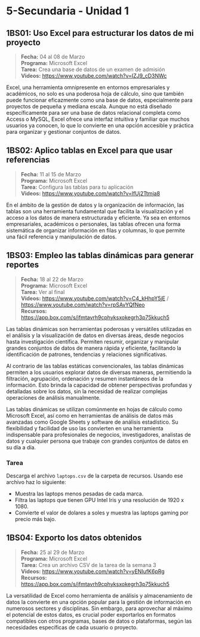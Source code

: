 # 5-Secundaria - Unidad 1

## 1BS01: Uso Excel para estructurar los datos de mi proyecto

> <i class="bi bi-calendar"></i> **Fecha:** 04 al 08 de Marzo<br><i class="bi bi-laptop"></i> **Programa:** Microsoft Excel <br><i class="bi bi-clipboard-check"></i> **Tarea:** Crea una base de datos de un examen de admisión <br><i class="bi bi-youtube txt-red"></i> **Videos:** https://www.youtube.com/watch?v=IZJ9_cD3NWc

Excel, una herramienta omnipresente en entornos empresariales y académicos, no solo es una poderosa hoja de cálculo, sino que también puede funcionar eficazmente como una base de datos, especialmente para proyectos de pequeña y mediana escala. Aunque no está diseñado específicamente para ser una base de datos relacional completa como Access o MySQL, Excel ofrece una interfaz intuitiva y familiar que muchos usuarios ya conocen, lo que lo convierte en una opción accesible y práctica para organizar y gestionar conjuntos de datos.

## 1BS02: Aplico tablas en Excel para que usar referencias

> <i class="bi bi-calendar"></i> **Fecha:** 11 al 15 de Marzo<br><i class="bi bi-laptop"></i> **Programa:** Microsoft Excel <br><i class="bi bi-clipboard-check"></i> **Tarea:** Configura las tablas para tu aplicación <br><i class="bi bi-youtube txt-red"></i> **Videos:** https://www.youtube.com/watch?v=lfUj2Ttmja8

En el ámbito de la gestión de datos y la organización de información, las tablas son una herramienta fundamental que facilita la visualización y el acceso a los datos de manera estructurada y eficiente. Ya sea en entornos empresariales, académicos o personales, las tablas ofrecen una forma sistemática de organizar información en filas y columnas, lo que permite una fácil referencia y manipulación de datos.

## 1BS03: Empleo las tablas dinámicas para generar reportes

> <i class="bi bi-calendar"></i> **Fecha:** 18 al 22 de Marzo<br><i class="bi bi-laptop"></i> **Programa:** Microsoft Excel<br><i class="bi bi-clipboard-check"></i> **Tarea:** Ver al final<br><i class="bi bi-youtube txt-red"></i> **Videos:** https://www.youtube.com/watch?v=C4_kHhpY5jE / https://www.youtube.com/watch?v=rpSAvYQfNeo<br><i class="bi bi-files"></i> **Recursos:** https://app.box.com/s/jfmtavrh9cphyksxokegrh3p75kkuch5


Las tablas dinámicas son herramientas poderosas y versátiles utilizadas en el análisis y la visualización de datos en diversas áreas, desde negocios hasta investigación científica. Permiten resumir, organizar y manipular grandes conjuntos de datos de manera rápida y eficiente, facilitando la identificación de patrones, tendencias y relaciones significativas.

Al contrario de las tablas estáticas convencionales, las tablas dinámicas permiten a los usuarios explorar datos de diversas maneras, permitiendo la filtración, agrupación, ordenación y resumen instantáneos de la información. Esto brinda la capacidad de obtener perspectivas profundas y detalladas sobre los datos, sin la necesidad de realizar complejas operaciones de análisis manualmente.

Las tablas dinámicas se utilizan comúnmente en hojas de cálculo como Microsoft Excel, así como en herramientas de análisis de datos más avanzadas como Google Sheets y software de análisis estadístico. Su flexibilidad y facilidad de uso las convierten en una herramienta indispensable para profesionales de negocios, investigadores, analistas de datos y cualquier persona que trabaje con grandes conjuntos de datos en su día a día.

### Tarea

Descarga el archivo <code>laptops.csv</code> de la carpeta de recursos. Usando ese archivo haz lo siguiente:

- Muestra las laptops menos pesadas de cada marca.
- Filtra las laptops que tienen GPU Intel Iris y una resolución de 1920 x 1080.
- Convierte el valor de dolares a soles y muestra las laptops gaming por precio más bajo.

<div class="currentTheme">

## 1BS04: Exporto los datos obtenidos

> <i class="bi bi-calendar"></i> **Fecha:** 25 al 29 de Marzo<br><i class="bi bi-laptop"></i> **Programa:** Microsoft Excel<br><i class="bi bi-clipboard-check"></i> **Tarea:** Crea un archivo CSV de la tarea de la semana 3<br><i class="bi bi-youtube txt-red"></i> **Videos:** https://www.youtube.com/watch?v=yENIufK6pRg<br><i class="bi bi-files"></i> **Recursos:** https://app.box.com/s/jfmtavrh9cphyksxokegrh3p75kkuch5

La versatilidad de Excel como herramienta de análisis y almacenamiento de datos la convierte en una opción popular para la gestión de información en numerosos sectores y disciplinas. Sin embargo, para aprovechar al máximo el potencial de estos datos, es crucial poder exportarlos en formatos compatibles con otros programas, bases de datos o plataformas, según las necesidades específicas de cada usuario o proyecto.

</div>